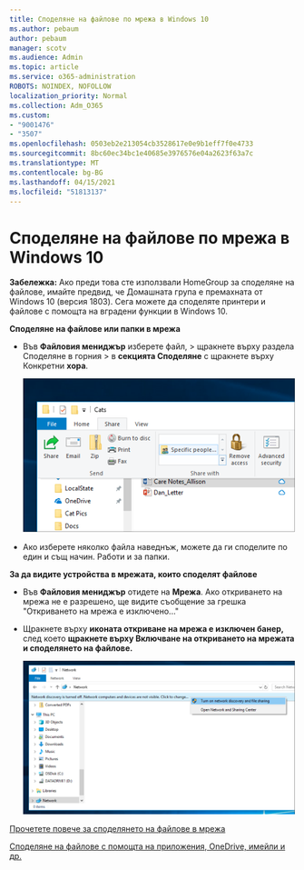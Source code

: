 ```yaml
---
title: Споделяне на файлове по мрежа в Windows 10
ms.author: pebaum
author: pebaum
manager: scotv
ms.audience: Admin
ms.topic: article
ms.service: o365-administration
ROBOTS: NOINDEX, NOFOLLOW
localization_priority: Normal
ms.collection: Adm_O365
ms.custom:
- "9001476"
- "3507"
ms.openlocfilehash: 0503eb2e213054cb3528617e0e9b1eff7f0e4733
ms.sourcegitcommit: 8bc60ec34bc1e40685e3976576e04a2623f63a7c
ms.translationtype: MT
ms.contentlocale: bg-BG
ms.lasthandoff: 04/15/2021
ms.locfileid: "51813137"
---
```

# <a name="file-sharing-over-a-network-in-windows-10"></a>Споделяне на файлове по мрежа в Windows 10

**Забележка:** Ако преди това сте използвали HomeGroup за споделяне на файлове, имайте предвид, че Домашната група е премахната от Windows 10 (версия 1803). Сега можете да споделяте принтери и файлове с помощта на вградени функции в Windows 10.

**Споделяне на файлове или папки в мрежа**

- Във **Файловия мениджър** изберете файл, >  щракнете върху раздела Споделяне в горния > в **секцията Споделяне** с щракнете върху Конкретни **хора**.

    ![Споделяне на файл с определени хора.](media/share-with-specific-people.png)
          
- Ако изберете няколко файла наведнъж, можете да ги споделите по един и същ начин. Работи и за папки.

**За да видите устройства в мрежата, които споделят файлове**

- Във **Файловия мениджър** отидете на **Мрежа**. Ако откриването на мрежа не е разрешено, ще видите съобщение за грешка "Откриването на мрежа е изключено..."

- Щракнете върху **иконата откриване на мрежа е изключен банер,** след което **щракнете върху Включване на откриването на мрежата и споделянето на файлове.**

    ![Включете откриването на мрежа и споделянето на файлове.](media/turn-on-network-discovery.png)

[Прочетете повече за споделянето на файлове в мрежа](https://support.microsoft.com/help/4092694/windows-10-file-sharing-over-a-network)

[Споделяне на файлове с помощта на приложения, OneDrive, имейли и др.](https://support.microsoft.com/help/4027674/windows-10-share-files-in-file-explorer)
